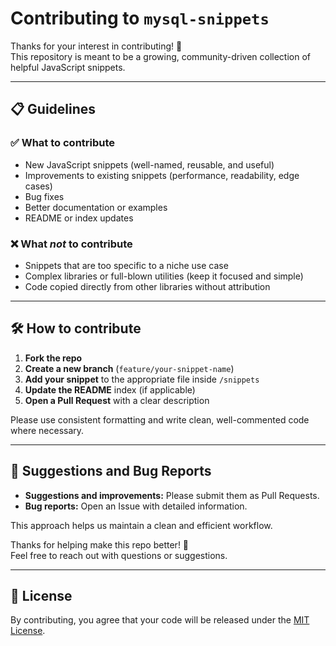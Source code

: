 # Contributing to `mysql-snippets`

Thanks for your interest in contributing! 🚀  
This repository is meant to be a growing, community-driven collection of helpful JavaScript snippets.

---

## 📋 Guidelines

### ✅ What to contribute

- New JavaScript snippets (well-named, reusable, and useful)
- Improvements to existing snippets (performance, readability, edge cases)
- Bug fixes
- Better documentation or examples
- README or index updates

### ❌ What *not* to contribute

- Snippets that are too specific to a niche use case
- Complex libraries or full-blown utilities (keep it focused and simple)
- Code copied directly from other libraries without attribution

---

## 🛠️ How to contribute

1. **Fork the repo**
2. **Create a new branch** (`feature/your-snippet-name`)
3. **Add your snippet** to the appropriate file inside `/snippets`
4. **Update the README** index (if applicable)
5. **Open a Pull Request** with a clear description

Please use consistent formatting and write clean, well-commented code where necessary.

---

## 📝 Suggestions and Bug Reports

- **Suggestions and improvements:** Please submit them as Pull Requests.  
- **Bug reports:** Open an Issue with detailed information.

This approach helps us maintain a clean and efficient workflow.

Thanks for helping make this repo better! 🙌  
Feel free to reach out with questions or suggestions.


---

## 📄 License

By contributing, you agree that your code will be released under the [MIT License](./LICENSE).
